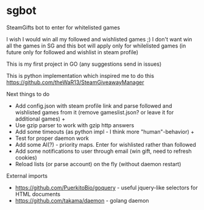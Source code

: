 # sgbot

SteamGifts bot to enter for whitelisted games

I wish I would win all my followed and wishlisted games ;) I don't want win all the games in SG and this bot will apply only for whilelisted games (in future only for followed and wishlist in steam profile)

This is my first project in GO (any suggestions send in issues)

This is python implementation which inspired me to do this
https://github.com/theWaR13/SteamGiveawayManager

Next things to do
* Add config.json with steam profile link and parse followed and wishlisted games from it (remove gameslist.json? or leave it for additional games) +
* Use gzip parser to work with gzip http answers
* Add some timeouts (as python impl - I think more "human"-behavior) +
* Test for proper daemon work
* Add some AI(?) - priority maps. Enter for wishlisted rather than followed
* Add some notifications to user through email (win gift, need to refresh cookies)
* Reload lists (or parse account) on the fly (without daemon restart)

External imports
* https://github.com/PuerkitoBio/goquery - useful jquery-like selectors for HTML documents
* https://github.com/takama/daemon - golang daemon

